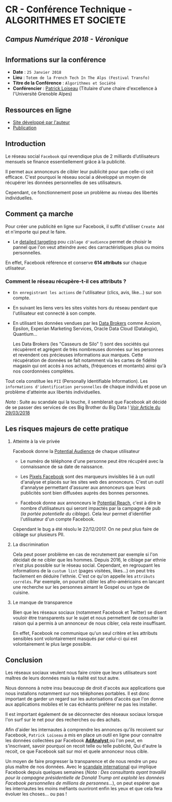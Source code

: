 # CR - Conférence Technique - ALGORITHMES ET SOCIETE
## *Campus Numérique 2018 - Véronique*
#
## Informations sur la conférence
* **Date** : `25 Janvier 2018`
* **Lieu** : `Totem de la French Tech In The Alps (Festival Transfo)`
* **Titre de la Conférence** : `Algorithmes et Société`
* **Conférencier** : [Patrick Loiseau](https://scholar.google.fr/citations?user=q98gB0AAAAAJ&hl=fr&oi=ao) (Titulaire d'une chaire d'excellence à l'Université Grenoble Alpes)

## Ressources en ligne
* [Site développé par l'auteur](https://adanalyst.mpi-sws.org/)
* [Publication](http://proceedings.mlr.press/v81/speicher18a/speicher18a.pdf)

## Introduction
Le réseau social `Facebook` qui revendique plus de 2 milliards d’utilisateurs mensuels se finance essentiellement grâce à la publicité.

Il permet aux annonceurs de cibler leur publicité pour que celle-ci soit efficace.
C'est pourquoi le réseau social a développé un moyen de récupérer les données personnelles de ses utilisateurs.

Cependant, ce fonctionnement pose un problème au niveau des libertés individuelles.

## Comment ça marche
Pour créer une publicité en ligne sur Facebook, il suffit d'utiliser `Create Add` et n'importe qui peut le faire.
* Le [detailed targeting](https://www.facebook.com/business/help/633474486707199) pou `ciblage d'audience` permet de choisir le pannel que l'on veut atteindre avec des carractéristiques plus ou moins personnelles.

En effet, Facebook référence et conserve **614 attributs** sur chaque utlisateur.

### Comment le réseau récupère-t-il ces attributs ?

* `En enregistrant les actions` de l'utilisateur (clics, avis, like...) sur son compte. 
* En suivant les liens vers les sites visités hors du réseau pendant que l'utilisateur est connecté à son compte.
* En utilisant les données vendues par les [Data Brokers](https://atelier.bnpparibas/smart-city/article/data-brokers-commerce-donnees-personnelles) comme Acxiom, Epsilon, Experian Marketing Services, Oracle Data Cloud (Datalogix), Quantium…

	Les Data Brokers (les "Casseurs de Silo" !) sont des sociétés qui récupèrent et agrègent de très nombreuses données sur les personnes et revendent ces précieuses informations aux marques. Cette récupération de données se fait notamment via les cartes de fidélité magasin qui ont accès à nos achats, (fréquences et montants) ainsi qu'à nos coordonnées complètes.

Tout cela constitue les `PII` (Personally Identifiable Information). Les `informations d'identification personnelles` de chaque individu et pose un problème d'atteinte aux libertés individuelles.

*Nota* : Suite au scandale qui la touche, il semblerait que Facebook ait décidé de se passer des services de ces Big Brother du Big Data ! [Voir Article du 29/03/2018](https://www.blogdumoderateur.com/facebook-desactive-data-brokers/)

## Les risques majeurs de cette pratique

1. Atteinte à la vie privée
	
	Facebook donne la [Potential Audience](https://www.facebook.com/business/products/ads/ad-targeting) de chaque utilisateur
	* Le numéro de téléphone d'une personne peut être récupéré avec la connaissance de sa date de naissance.
	* Les [Pixels Facebook](https://fr-fr.facebook.com/business/help/742478679120153?helpref=page_content) sont des marqueurs invisibles lié à un outil d'analyse et placés sur les sites web des annonceurs. C'est un outil d'annalyse permettant d'assurer aux annonceurs que leurs publicités sont bien diffusées auprès des bonnes personnes.
	
	* Facebook donne aux annonceurs le [Potential Reach](https://www.facebook.com/business/help/624074880953806), c'est à dire le nombre d’utilisateurs qui seront impactés par la campagne de pub (*la portée potentielle du ciblage*). Cela leur permet d'identifier l'utilisateur d'un compte Facebook.

	Cependant le bug a été résolu le 22/12/2017. On ne peut plus faire de ciblage sur plusieurs PII.

2. La discrimination 

	Cela peut poser problème en cas de recrutement par exemple si l'on décidait de ne cibler que les hommes.
	Depuis 2016, le ciblage par ethnie n'est plus possible sur le réseau social.
	Cependant, en regroupant les informations de la `custum list` (pages visitées, likes...) on peut très facilement en déduire l'ethnie. C'est ce qu'on appelle les `attributs corrélés`.
	Par exemple, on pourrait cibler les afro-américains en lancant une recherche sur les personnes aimant le Gospel ou un type de cuisine.

3. Le manque de transparence

	Bien que les réseaux sociaux (notamment Facebook et Twitter) se disent vouloir être transparents sur le sujet et nous permettent de consulter la raison qui a permis à un annonceur de nous cibler, cela reste insuffisant.

	En effet, Facebook ne communique qu'un seul critère et les attributs sensibles sont volontairement masqués par celui-ci qui est volontairement le plus large possible.

## Conclusion

Les réseaux sociaux veulent nous faire croire que leurs utilisateurs sont maîtres de leurs données mais la réalité est tout autre.

Nous donnons à notre insu beaucoup de droit d'accès aux applications que nous installons notamment sur nos téléphones portables.
Il est donc important de garder un regard sur les autorisations d'accès que l'on donne aux applications mobiles et le cas échéants préférer ne pas les installer.

Il est  important également de se déconnecter des réseaux sociaux lorsque l'on surf sur le net pour des recherches ou des achats. 


Afin d'aider les internautes à comprendre les annonces qu'ils recoivent sur Facebook, `Patrick Loiseau` a mis en place un outil en ligne pour connaitre les données collectées par Facebook [**AdAnalyst** ](https://adanalyst.mpi-sws.org/)
où l'on peut, en s'inscrivant, savoir pourquoi on recoit telle ou telle publicité, Qui d'autre la recoit, ce que Facebook sait sur moi et quele annonceur nous cible.

Un moyen de faire progresser la transparence et de nous rendre un peu plus maître de nos données. 
Avec le [scandale international](http://www.cnetfrance.fr/news/scandale-facebook-ce-qu-il-faut-savoir-pour-comprendre-l-affaire-et-proteger-ses-donnees-39865776.htm) qui implique Facebook depuis quelques semaines (*Nota : Des consultants ayant travaillé pour la campagne présidentielle de Donald Trump ont exploité les données Facebook personnelles de millions de personnes...*), on peut espérer que les internautes les moins méfiants ouvriront enfin les yeux et que cela fera évoluer les choses... ou pas !